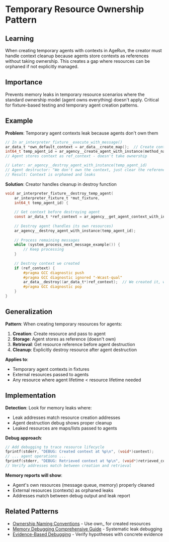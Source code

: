 # Temporary Resource Ownership Pattern

## Learning

When creating temporary agents with contexts in AgeRun, the creator must handle context cleanup because agents store contexts as references without taking ownership. This creates a gap where resources can be orphaned if not explicitly managed.

## Importance

Prevents memory leaks in temporary resource scenarios where the standard ownership model (agent owns everything) doesn't apply. Critical for fixture-based testing and temporary agent creation patterns.

## Example

**Problem**: Temporary agent contexts leak because agents don't own them

```c
// In ar_interpreter_fixture__execute_with_message()
ar_data_t *own_default_context = ar_data__create_map();  // Create context
int64_t temp_agent_id = ar_agency__create_agent_with_instance(method_name, "1.0.0", own_default_context);
// Agent stores context as ref_context - doesn't take ownership

// Later: ar_agency__destroy_agent_with_instance(temp_agent_id)
// Agent destructor: "We don't own the context, just clear the reference"
// Result: Context is orphaned and leaks
```

**Solution**: Creator handles cleanup in destroy function

```c
void ar_interpreter_fixture__destroy_temp_agent(
    ar_interpreter_fixture_t *mut_fixture,
    int64_t temp_agent_id) {
    
    // Get context before destroying agent
    const ar_data_t *ref_context = ar_agency__get_agent_context_with_instance(temp_agent_id);
    
    // Destroy agent (handles its own resources)
    ar_agency__destroy_agent_with_instance(temp_agent_id);
    
    // Process remaining messages
    while (system_process_next_message_example()) {
        // Keep processing
    }
    
    // Destroy context we created
    if (ref_context) {
        #pragma GCC diagnostic push
        #pragma GCC diagnostic ignored "-Wcast-qual"
        ar_data__destroy((ar_data_t*)ref_context);  // We created it, we destroy it
        #pragma GCC diagnostic pop
    }
}
```

## Generalization

**Pattern**: When creating temporary resources for agents:

1. **Creation**: Create resource and pass to agent
2. **Storage**: Agent stores as reference (doesn't own)
3. **Retrieval**: Get resource reference before agent destruction
4. **Cleanup**: Explicitly destroy resource after agent destruction

**Applies to**:
- Temporary agent contexts in fixtures
- External resources passed to agents
- Any resource where agent lifetime < resource lifetime needed

## Implementation

**Detection**: Look for memory leaks where:
- Leak addresses match resource creation addresses
- Agent destruction debug shows proper cleanup
- Leaked resources are maps/lists passed to agents

**Debug approach**:
```c
// Add debugging to trace resource lifecycle
fprintf(stderr, "DEBUG: Created context at %p\n", (void*)context);
// ... agent operations ...
fprintf(stderr, "DEBUG: Retrieved context at %p\n", (void*)retrieved_context);
// Verify addresses match between creation and retrieval
```

**Memory reports will show**:
- Agent's own resources (message queue, memory) properly cleaned
- External resources (contexts) as orphaned leaks
- Addresses match between debug output and leak report

## Related Patterns
- [Ownership Naming Conventions](ownership-naming-conventions.md) - Use own_ for created resources
- [Memory Debugging Comprehensive Guide](memory-debugging-comprehensive-guide.md) - Systematic leak debugging
- [Evidence-Based Debugging](evidence-based-debugging.md) - Verify hypotheses with concrete evidence